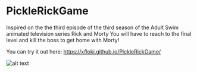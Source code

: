 # PickleRickGame

Inspired on the the third episode of the third season of the Adult Swim animated television series Rick and Morty
You will have to reach to the final level and kill the boss to get home with Morty!

You can try it out here: https://xfloki.github.io/PickleRickGame/


![alt text](https://github.com/xFloki/PickleRickGame/blob/master/img/Screen%20Shot%202018-05-16%20at%2006.55.36.png)
